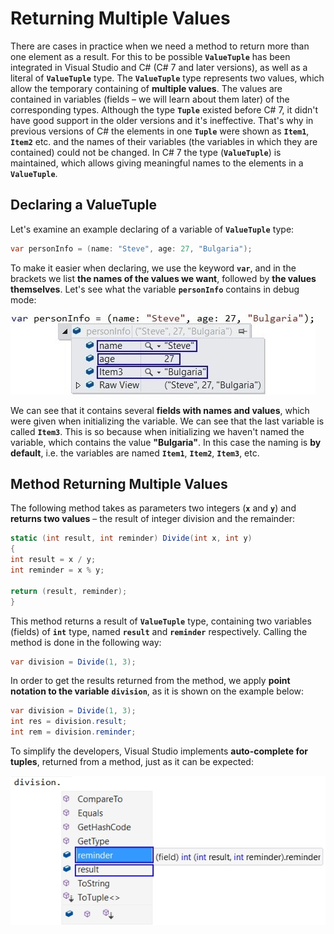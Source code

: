 # Returning Multiple Values

There are cases in practice when we need a method to return more than one element as a result. For this to be possible **`ValueTuple`** has been integrated in Visual Studio and C# (C# 7 and later versions), as well as a literal of **`ValueTuple`** type. The **`ValueTuple`** type represents two values, which allow the temporary containing of **multiple values**. The values are contained in variables (fields – we will learn about them later) of the corresponding types. Although the type **`Tuple`** existed before C# 7, it didn't have good support in the older versions and it's ineffective. That's why in previous versions of C# the elements in one **`Tuple`** were shown as **`Item1`**, **`Item2`** etc. and the names of their variables (the variables in which they are contained) could not be changed. In C# 7 the type (**`ValueTuple`**) is maintained, which allows giving meaningful names to the elements in a **`ValueTuple`**.

## Declaring a ValueTuple

Let's examine an example declaring of a variable of **`ValueTuple`** type:

```csharp
var personInfo = (name: "Steve", age: 27, "Bulgaria");
```

To make it easier when declaring, we use the keyword **`var`**, and in the brackets we list **the names of the values we want**, followed by **the values themselves**. Let's see what the variable **`personInfo`** contains in debug mode:

![](../../../assets/chapter-10-images/15.Tuples-01.jpg)

We can see that it contains several **fields with names and values**, which were given when initializing the variable. We can see that the last variable is called **`Item3`**. This is so because when initializing we haven't named the variable, which contains the value **"Bulgaria"**. In this case the naming is **by default**, i.e. the variables are named **`Item1`**, **`Item2`**, **`Item3`**, etc.

## Method Returning Multiple Values

The following method takes as parameters two integers (**`x`** and **`y`**) and **returns two values** – the result of integer division and the remainder:

```csharp
static (int result, int reminder) Divide(int x, int y)
{
int result = x / y;
int reminder = x % y;

return (result, reminder);
}
```

This method returns a result of **`ValueTuple`** type, containing two variables (fields) of **`int`** type, named **`result`** and **`reminder`** respectively. Calling the method is done in the following way:

```csharp
var division = Divide(1, 3);
```

In order to get the results returned from the method, we apply **point notation to the variable** **`division`**, as it is shown on the example below:

```csharp
var division = Divide(1, 3);
int res = division.result;
int rem = division.reminder;
```

To simplify the developers, Visual Studio implements **auto-complete for tuples**, returned from a method, just as it can be expected:

![](../../../assets/chapter-10-images/15.Tuples-02.jpg)

